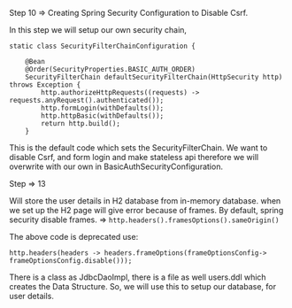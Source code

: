 Step 10 => Creating Spring Security Configuration to Disable Csrf.

In this step we will setup our own security chain, 

	static class SecurityFilterChainConfiguration {

		@Bean
		@Order(SecurityProperties.BASIC_AUTH_ORDER)
		SecurityFilterChain defaultSecurityFilterChain(HttpSecurity http) throws Exception {
			http.authorizeHttpRequests((requests) -> requests.anyRequest().authenticated());
			http.formLogin(withDefaults());
			http.httpBasic(withDefaults());
			return http.build();
		}
This is the default code which sets the SecurityFilterChain. We want to disable Csrf,
and form login and make stateless api therefore we will overwrite with our own in BasicAuthSecurityConfiguration.

Step => 13

Will store the user details in H2 database from in-memory database.
when we set up the H2 page will give error because of frames.
By default, spring security disable frames.
=> 
`http.headers().framesOptions().sameOrigin()`

The above code is deprecated use:

`http.headers(headers -> headers.frameOptions(frameOptionsConfig-> frameOptionsConfig.disable()));`

There is a class as JdbcDaoImpl, there is a file as well users.ddl which creates the Data Structure.
So, we will use this to setup our database, for user details.
